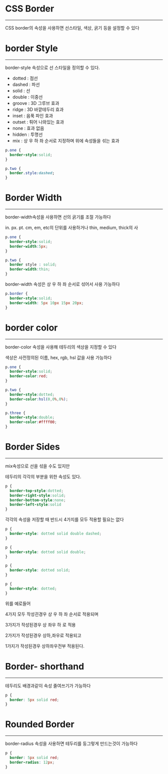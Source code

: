 # CSS Border
--------------

CSS border의 속성을 사용하면 선스타일, 색상, 굵기 등을 설정할 수 있다

# border Style
-----------------
border-style 속성으로 선 스타일을 정의할 수 있다.

- dotted : 점선
- dashed : 파선
- solid : 선
- double : 이중선
- groove : 3D 그루브 효과
- ridge : 3D 바깥테두리 효과
- inset : 음푹 파인 효과
- outset : 튀어 나와있는 효과
- none : 효과 없음
- hidden : 투명선
- mix : 상 우 하 좌 순서로 지정하며 위에 속성들을 섞는 효과

```CSS
p.one {
  border-style:solid;
}

p.two {
  border.style:dashed;
}
```

# Border Width
-----------------
border-width속성을 사용하면 선의 굵기를 조절 가능하다

in. px. pt. cm, em, etc의 단위를 사용하거나 thin, medium, thick의 사

```CSS
p.one {
  border-style:solid;
  border-width:5px;
}

p.two {
  border style : solid;
  border-width:thin;
}
```

border-width 속성은 상 우 하 좌 순서로 섞어서 사용 가능하다

```CSS
p.border {
  border-style:solid;
  border-width: 5px 10px 15px 20px;
}
```

# border color
-------------------
border-color 속성을 사용해 테두리의 색상을 지정할 수 있다

색상은 사전정의된 이름, hex, rgb, hsl 값을 사용 가능하다

```CSS
p.one {
  border-style:solid;
  border-color:red;
}

p.two {
  border-style:dotted;
  border-color:hsl(0,0%,0%);
}

p.three {
  border-style:double;
  border-color:#ffff00;
}
```

# Border Sides
---------------
mix속성으로 선을 섞을 수도 있지만

테두리의 각각의 부분을 위한 속성도 있다.

```CSS
p {
  border-top-style:dotted;
  border-right-style:solid;
  border-bottom-style:none;
  border-left-style:solid
}
```

각각의 속성을 저장할 때 반드시 4가지를 모두 적용할 필요는 없다

```CSS
p {
  border-style: dotted solid double dashed;
}

p {
  border-style: dotted solid double;
}

p {
  border-style: dotted solid;
}

p {
  border-style: dotted;
}
```
위를 예로들어

4가지 모두 작성괸경우 상 우 하 좌 순서로 적용되며

3가지가 작성된경우 상 좌우 하 로 적용

2가지가 작성된경우 상하,좌우로 적용되고

1가지가 작성된경우 상하좌우전부 적용된다.

# Border- shorthand
-------------------
테두리도 배경과같이 속성 줄여쓰기가 가능하다

```CSS
p {
  border: 5px solid red;
}
```

# Rounded Border
---------------------

border-radius 속성을 사용하면 테두리를 둥그렇게 만드는것이 가능하다

```CSS
p {
  border: 5px solid red;
  border-radius: 12px;
}
```
